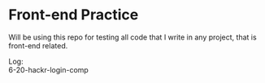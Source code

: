 # Front-end Practice
Will be using this repo for testing all code that I write in any project,
that is front-end related. <br />

Log: <br /> 
    6-20-hackr-login-comp 
    